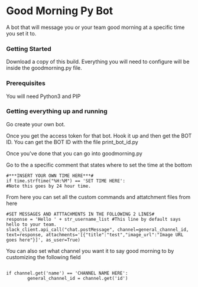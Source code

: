 # Good Morning Py Bot

A bot that will message you or your team good morning at a specific time you set it to.

### Getting Started

Download a copy of this build. Everything you will need to configure will be inside the goodmorning.py file.

### Prerequisites

You will need Python3 and PIP

### Getting everything up and running

Go create your own bot.

Once you get the access token for that bot. Hook it up and then get the BOT ID. You can get the BOT ID with the file print_bot_id.py

Once you've done that you can go into goodmorning.py

Go to the a specific comment that states where to set the time at the bottom

```
#***INSERT YOUR OWN TIME HERE***#
if time.strftime("%H:%M") == 'SET TIME HERE':
#Note this goes by 24 hour time.

```

From here you can set all the custom commands and attatchment files from here


```
#SET MESSAGES AND ATTTACHMENTS IN THE FOLLOWING 2 LINES#
response = 'Hello ' + str_username_list #This line by default says hello to your team.
slack_client.api_call("chat.postMessage", channel=general_channel_id, text=response, attachments='[{"title":"test","image_url":"Image URL goes here"}]', as_user=True)

```
You can also set what channel you want it to say good morning to by customizing the following field

```

if channel.get('name') == 'CHANNEL NAME HERE':
        general_channel_id = channel.get('id')

```
